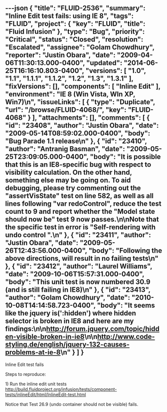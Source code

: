 ---json
{
  "title": "FLUID-2536",
  "summary": "Inline Edit test fails: using IE 8",
  "tags": "FLUID",
  "project": {
    "key": "FLUID",
    "title": "Fluid Infusion"
  },
  "type": "Bug",
  "priority": "Critical",
  "status": "Closed",
  "resolution": "Escalated",
  "assignee": "Golam Chowdhury",
  "reporter": "Justin Obara",
  "date": "2009-04-06T11:30:13.000-0400",
  "updated": "2014-06-25T16:16:10.803-0400",
  "versions": [
    "1.0",
    "1.1",
    "1.1.1",
    "1.1.2",
    "1.2",
    "1.3",
    "1.3.1"
  ],
  "fixVersions": [],
  "components": [
    "Inline Edit"
  ],
  "environment": "IE 8 (Win Vista, WIn XP, Win7)\n",
  "issueLinks": [
    {
      "type": "Duplicate",
      "url": "/browse/FLUID-4068/",
      "key": "FLUID-4068"
    }
  ],
  "attachments": [],
  "comments": [
    {
      "id": "23408",
      "author": "Justin Obara",
      "date": "2009-05-14T08:59:02.000-0400",
      "body": "Bug Parade 1.1 release\n"
    },
    {
      "id": "23410",
      "author": "Antranig Basman",
      "date": "2009-05-25T23:09:05.000-0400",
      "body": "It is possible that this is an IE8-specific bug with respect to visibility calculation. On the other hand, something else may be going on. To aid debugging, please try commenting out the \"assertVisState\" test on line 582, as well as all lines following \"var redoControl\", reduce the test count to 9 and report whether the \"Model state should now be\" test 9 now passes.\n\nNote that the specific test in error is \"Self-rendering with undo control \".\n"
    },
    {
      "id": "23411",
      "author": "Justin Obara",
      "date": "2009-05-26T12:43:56.000-0400",
      "body": "Following the above directions, will result in no failing tests\n"
    },
    {
      "id": "23412",
      "author": "Laurel Williams",
      "date": "2009-10-06T15:57:31.000-0400",
      "body": "This unit test is now numbered 30.9 (and is still failing in IE8)\n"
    },
    {
      "id": "23413",
      "author": "Golam Chowdhury",
      "date": "2010-10-08T14:14:58.723-0400",
      "body": "It seems like the  jquery is(':hidden') where hidden selector is broken in IE8 and here are my findings:\n\n<http://forum.jquery.com/topic/hidden-visible-broken-in-ie8>\n\n<http://www.code-styling.de/english/jquery-132-causes-problems-at-ie-8>\n"
    }
  ]
}
---
Inline Edit test fails

Steps to reproduce:

1\) Run the inline edit unit tests\
<http://build.fluidproject.org/infusion/tests/component-tests/inlineEdit/html/InlineEdit-test.html>

Notice that Test 26.9 (undo container should not be visible) fails.

        